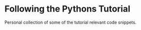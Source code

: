 # Following the Pythons Tutorial
Personal collection of some of the tutorial relevant code snippets.
